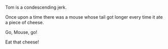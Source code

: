 Tom is a condescending jerk.

Once upon a time there was a mouse whose tail got longer every time it ate a piece of cheese. 

Go, Mouse, go!

Eat that cheese!
